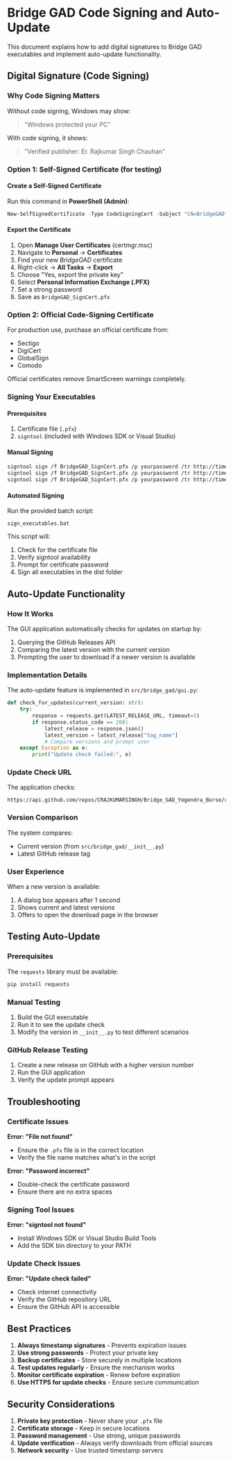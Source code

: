 # Bridge GAD Code Signing and Auto-Update

This document explains how to add digital signatures to Bridge GAD executables and implement auto-update functionality.

## Digital Signature (Code Signing)

### Why Code Signing Matters

Without code signing, Windows may show:
> "Windows protected your PC"

With code signing, it shows:
> "Verified publisher: Er. Rajkumar Singh Chauhan"

### Option 1: Self-Signed Certificate (for testing)

#### Create a Self-Signed Certificate

Run this command in **PowerShell (Admin)**:

```powershell
New-SelfSignedCertificate -Type CodeSigningCert -Subject "CN=BridgeGAD" -CertStoreLocation "Cert:\CurrentUser\My"
```

#### Export the Certificate

1. Open **Manage User Certificates** (certmgr.msc)
2. Navigate to **Personal** → **Certificates**
3. Find your new *BridgeGAD* certificate
4. Right-click → **All Tasks** → **Export**
5. Choose "Yes, export the private key"
6. Select **Personal Information Exchange (.PFX)**
7. Set a strong password
8. Save as `BridgeGAD_SignCert.pfx`

### Option 2: Official Code-Signing Certificate

For production use, purchase an official certificate from:
- Sectigo
- DigiCert
- GlobalSign
- Comodo

Official certificates remove SmartScreen warnings completely.

### Signing Your Executables

#### Prerequisites

1. Certificate file (`.pfx`)
2. `signtool` (included with Windows SDK or Visual Studio)

#### Manual Signing

```bash
signtool sign /f BridgeGAD_SignCert.pfx /p yourpassword /tr http://timestamp.digicert.com /td sha256 /fd sha256 dist\Bridge_GAD.exe
signtool sign /f BridgeGAD_SignCert.pfx /p yourpassword /tr http://timestamp.digicert.com /td sha256 /fd sha256 dist\Bridge_GAD_GUI.exe
signtool sign /f BridgeGAD_SignCert.pfx /p yourpassword /tr http://timestamp.digicert.com /td sha256 /fd sha256 dist\Bridge_GAD_Setup.exe
```

#### Automated Signing

Run the provided batch script:

```
sign_executables.bat
```

This script will:
1. Check for the certificate file
2. Verify signtool availability
3. Prompt for certificate password
4. Sign all executables in the dist folder

## Auto-Update Functionality

### How It Works

The GUI application automatically checks for updates on startup by:
1. Querying the GitHub Releases API
2. Comparing the latest version with the current version
3. Prompting the user to download if a newer version is available

### Implementation Details

The auto-update feature is implemented in `src/bridge_gad/gui.py`:

```python
def check_for_updates(current_version: str):
    try:
        response = requests.get(LATEST_RELEASE_URL, timeout=5)
        if response.status_code == 200:
            latest_release = response.json()
            latest_version = latest_release["tag_name"]
            # Compare versions and prompt user
    except Exception as e:
        print("Update check failed:", e)
```

### Update Check URL

The application checks:
```
https://api.github.com/repos/CRAJKUMARSINGH/Bridge_GAD_Yogendra_Borse/releases/latest
```

### Version Comparison

The system compares:
- Current version (from `src/bridge_gad/__init__.py`)
- Latest GitHub release tag

### User Experience

When a new version is available:
1. A dialog box appears after 1 second
2. Shows current and latest versions
3. Offers to open the download page in the browser

## Testing Auto-Update

### Prerequisites

The `requests` library must be available:
```bash
pip install requests
```

### Manual Testing

1. Build the GUI executable
2. Run it to see the update check
3. Modify the version in `__init__.py` to test different scenarios

### GitHub Release Testing

1. Create a new release on GitHub with a higher version number
2. Run the GUI application
3. Verify the update prompt appears

## Troubleshooting

### Certificate Issues

**Error: "File not found"**
- Ensure the `.pfx` file is in the correct location
- Verify the file name matches what's in the script

**Error: "Password incorrect"**
- Double-check the certificate password
- Ensure there are no extra spaces

### Signing Tool Issues

**Error: "signtool not found"**
- Install Windows SDK or Visual Studio Build Tools
- Add the SDK bin directory to your PATH

### Update Check Issues

**Error: "Update check failed"**
- Check internet connectivity
- Verify the GitHub repository URL
- Ensure the GitHub API is accessible

## Best Practices

1. **Always timestamp signatures** - Prevents expiration issues
2. **Use strong passwords** - Protect your private key
3. **Backup certificates** - Store securely in multiple locations
4. **Test updates regularly** - Ensure the mechanism works
5. **Monitor certificate expiration** - Renew before expiration
6. **Use HTTPS for update checks** - Ensure secure communication

## Security Considerations

1. **Private key protection** - Never share your `.pfx` file
2. **Certificate storage** - Keep in secure locations
3. **Password management** - Use strong, unique passwords
4. **Update verification** - Always verify downloads from official sources
5. **Network security** - Use trusted timestamp servers